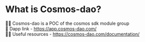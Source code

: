 # What is Cosmos-dao?
🙋‍♀️ Cosmos-dao is a POC of the cosmos sdk module group  
🧙 Dapp link - https://app.cosmos-dao.com/  
👩‍💻 Useful resources - https://cosmos-dao.com/documentation/
<!--

**Here are some ideas to get you started:**

🙋‍♀️ A short introduction - what is your organization all about?
🌈 Contribution guidelines - how can the community get involved?
👩‍💻 Useful resources - where can the community find your docs? Is there anything else the community should know?
🍿 Fun facts - what does your team eat for breakfast?
🧙 Remember, you can do mighty things with the power of [Markdown](https://docs.github.com/github/writing-on-github/getting-started-with-writing-and-formatting-on-github/basic-writing-and-formatting-syntax)
-->
